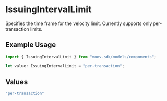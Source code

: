 # IssuingIntervalLimit

Specifies the time frame for the velocity limit. Currently supports only per-transaction limits.

## Example Usage

```typescript
import { IssuingIntervalLimit } from "moov-sdk/models/components";

let value: IssuingIntervalLimit = "per-transaction";
```

## Values

```typescript
"per-transaction"
```